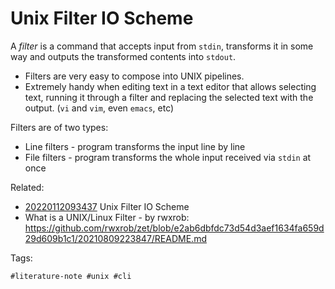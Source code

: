 # Unix Filter IO Scheme

A *filter* is a command that accepts input from `stdin`, transforms it 
in some way and outputs the transformed contents into `stdout`.

* Filters are very easy to compose into UNIX pipelines.
* Extremely handy when editing text in a text editor that allows 
  selecting text, running it through a filter and replacing the selected 
  text with the output. (`vi` and `vim`, even `emacs`, etc)

Filters are of two types:

* Line filters - program transforms the input line by line
* File filters - program transforms the whole input received via `stdin` 
  at once

Related:

* [20220112093437](../20220112093437/README.md) Unix Filter IO Scheme 
* What is a UNIX/Linux Filter - by rwxrob: <https://github.com/rwxrob/zet/blob/e2ab6dbfdc73d54d3aef1634fa659d29d609b1c1/20210809223847/README.md>


Tags:

    #literature-note #unix #cli

